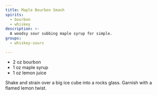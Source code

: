 ```yaml
---
title: Maple Bourbon Smash
spirits:
  - bourbon
  - whiskey
description: >-
  A woodsy sour subbing maple syrup for simple.
groups:
  - whiskey-sours

---
```


- 2 oz bourbon
- 1 oz maple syrup
- 1 oz lemon juice

Shake and strain over a big ice cube into a rocks glass.  Garnish with a flamed lemon twist.